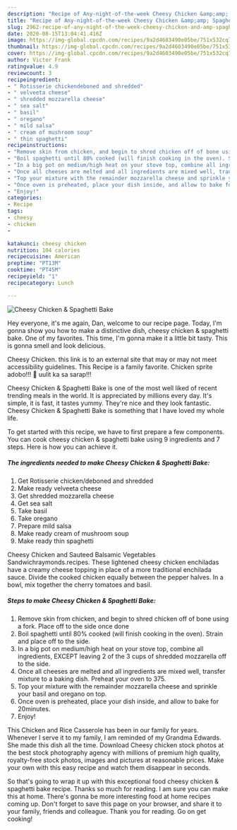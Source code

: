 ```yaml
---
description: "Recipe of Any-night-of-the-week Cheesy Chicken &amp;amp; Spaghetti Bake"
title: "Recipe of Any-night-of-the-week Cheesy Chicken &amp;amp; Spaghetti Bake"
slug: 2962-recipe-of-any-night-of-the-week-cheesy-chicken-and-amp-spaghetti-bake
date: 2020-08-15T13:04:41.416Z
image: https://img-global.cpcdn.com/recipes/9a2d4603490e05be/751x532cq70/cheesy-chicken-spaghetti-bake-recipe-main-photo.jpg
thumbnail: https://img-global.cpcdn.com/recipes/9a2d4603490e05be/751x532cq70/cheesy-chicken-spaghetti-bake-recipe-main-photo.jpg
cover: https://img-global.cpcdn.com/recipes/9a2d4603490e05be/751x532cq70/cheesy-chicken-spaghetti-bake-recipe-main-photo.jpg
author: Victor Frank
ratingvalue: 4.9
reviewcount: 3
recipeingredient:
- " Rotisserie chickendeboned and shredded"
- " velveeta cheese"
- " shredded mozzarella cheese"
- " sea salt"
- " basil"
- " oregano"
- " mild salsa"
- " cream of mushroom soup"
- " thin spaghetti"
recipeinstructions:
- "Remove skin from chicken, and begin to shred chicken off of bone using a fork. Place off to the side once done"
- "Boil spaghetti until 80% cooked (will finish cooking in the oven). Strain and place off to the side."
- "In a big pot on medium/high heat on your stove top, combine all ingredients, EXCEPT leaving 2 of the 3 cups of shredded mozzarella off to the side."
- "Once all cheeses are melted and all ingredients are mixed well, transfer mixture to a baking dish. Preheat your oven to 375."
- "Top your mixture with the remainder mozzarella cheese and sprinkle your basil and oregano on top."
- "Once oven is preheated, place your dish inside, and allow to bake for 20minutes."
- "Enjoy!"
categories:
- Recipe
tags:
- cheesy
- chicken
- 

katakunci: cheesy chicken  
nutrition: 104 calories
recipecuisine: American
preptime: "PT13M"
cooktime: "PT45M"
recipeyield: "1"
recipecategory: Lunch

---
```



![Cheesy Chicken &amp; Spaghetti Bake](https://img-global.cpcdn.com/recipes/9a2d4603490e05be/751x532cq70/cheesy-chicken-spaghetti-bake-recipe-main-photo.jpg)

Hey everyone, it's me again, Dan, welcome to our recipe page. Today, I'm gonna show you how to make a distinctive dish, cheesy chicken &amp; spaghetti bake. One of my favorites. This time, I'm gonna make it a little bit tasty. This is gonna smell and look delicious.

Cheesy Chicken. this link is to an external site that may or may not meet accessibility guidelines. This Recipe is a family favorite. Chicken sprite adobo!!! 🍗 uulit ka sa sarap!!!

Cheesy Chicken &amp; Spaghetti Bake is one of the most well liked of recent trending meals in the world. It is appreciated by millions every day. It's simple, it is fast, it tastes yummy. They're nice and they look fantastic. Cheesy Chicken &amp; Spaghetti Bake is something that I have loved my whole life.


To get started with this recipe, we have to first prepare a few components. You can cook cheesy chicken &amp; spaghetti bake using 9 ingredients and 7 steps. Here is how you can achieve it.

<!--inarticleads1-->

##### The ingredients needed to make Cheesy Chicken &amp; Spaghetti Bake:

1. Get  Rotisserie chicken/deboned and shredded
1. Make ready  velveeta cheese
1. Get  shredded mozzarella cheese
1. Get  sea salt
1. Take  basil
1. Take  oregano
1. Prepare  mild salsa
1. Make ready  cream of mushroom soup
1. Make ready  thin spaghetti


Cheesy Chicken and Sauteed Balsamic Vegetables Sandwichraymonds.recipes. These lightened cheesy chicken enchiladas have a creamy cheese topping in place of a more traditional enchilada sauce. Divide the cooked chicken equally between the pepper halves. In a bowl, mix together the cherry tomatoes and basil. 

<!--inarticleads2-->

##### Steps to make Cheesy Chicken &amp; Spaghetti Bake:

1. Remove skin from chicken, and begin to shred chicken off of bone using a fork. Place off to the side once done
1. Boil spaghetti until 80% cooked (will finish cooking in the oven). Strain and place off to the side.
1. In a big pot on medium/high heat on your stove top, combine all ingredients, EXCEPT leaving 2 of the 3 cups of shredded mozzarella off to the side.
1. Once all cheeses are melted and all ingredients are mixed well, transfer mixture to a baking dish. Preheat your oven to 375.
1. Top your mixture with the remainder mozzarella cheese and sprinkle your basil and oregano on top.
1. Once oven is preheated, place your dish inside, and allow to bake for 20minutes.
1. Enjoy!


This Chicken and Rice Casserole has been in our family for years. Whenever I serve it to my family, I am reminded of my Grandma Edwards. She made this dish all the time. Download Cheesy chicken stock photos at the best stock photography agency with millions of premium high quality, royalty-free stock photos, images and pictures at reasonable prices. Make your own with this easy recipe and watch them disappear in seconds. 

So that's going to wrap it up with this exceptional food cheesy chicken &amp; spaghetti bake recipe. Thanks so much for reading. I am sure you can make this at home. There's gonna be more interesting food at home recipes coming up. Don't forget to save this page on your browser, and share it to your family, friends and colleague. Thank you for reading. Go on get cooking!
